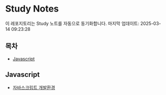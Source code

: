 # Study Notes

이 레포지토리는 Study 노트를 자동으로 동기화합니다. 마지막 업데이트: 2025-03-14 09:23:28

## 목차

- [Javascript](#javascript)


## Javascript

- [자바스크립트 개발환경](https://softourr.github.io/posts/javascript/%EC%9E%90%EB%B0%94%EC%8A%A4%ED%81%AC%EB%A6%BD%ED%8A%B8-%EA%B0%9C%EB%B0%9C%ED%99%98%EA%B2%BD/)

